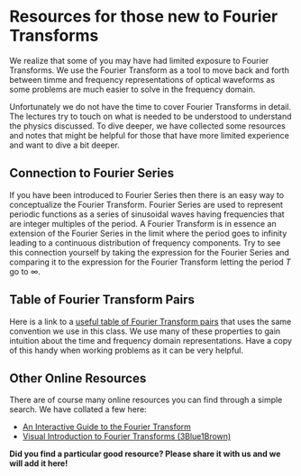 # Resources for those new to Fourier Transforms

We realize that some of you may have had limited exposure to Fourier Transforms.  We use the Fourier Transform as a tool to move back and forth between timme and frequency representations of optical waveforms as some problems are much easier to solve in the frequency domain.  

Unfortunately we do not have the time to cover Fourier Transforms in detail.  The lectures try to touch on what is needed to be understood to understand the physics discussed.  To dive deeper, we have collected some resources and notes that might be helpful for those that have more limited experience and want to dive a bit deeper. 

## Connection to Fourier Series

If you have been introduced to Fourier Series then there is an easy way to conceptualize the Fourier Transform.  Fourier Series are used to represent periodic functions as a series of sinusoidal waves having frequencies that are integer multiples of the period.  A Fourier Transform is in essence an extension of the Fourier Series in the limit where the period goes to infinity leading to a continuous distribution of frequency components.  Try to see this connection yourself by taking the expression for the Fourier Series and comparing it to the expression for the Fourier Transform letting the period $T$ go to $\infty$.  

## Table of Fourier Transform Pairs

Here is a link to a [useful table of Fourier Transform pairs](https://ethz.ch/content/dam/ethz/special-interest/baug/ibk/structural-mechanics-dam/education/identmeth/fourier.pdf) that uses the same convention we use in this class.  We use many of these properties to gain intuition about the time and frequency domain representations.  Have a copy of this handy when working problems as it can be very helpful.

## Other Online Resources

There are of course many online resources you can find through a simple search.  We have collated a few here:

 * [An Interactive Guide to the Fourier Transform](https://betterexplained.com/articles/an-interactive-guide-to-the-fourier-transform/)
 * [Visual Introduction to Fourier Transforms (3Blue1Brown)](https://youtu.be/spUNpyF58BY?si=lZQl_uvDBlUDGhm0)
 
 
**Did you find a particular good resource?  Please share it with us and we will add it here!**